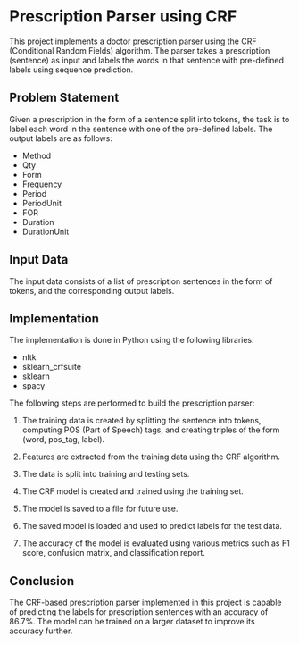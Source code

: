 # Prescription Parser using CRF

This project implements a doctor prescription parser using the CRF (Conditional Random Fields) algorithm. The parser takes a prescription (sentence) as input and labels the words in that sentence with pre-defined labels using sequence prediction.

## Problem Statement

Given a prescription in the form of a sentence split into tokens, the task is to label each word in the sentence with one of the pre-defined labels. The output labels are as follows:

- Method
- Qty
- Form
- Frequency
- Period
- PeriodUnit
- FOR
- Duration
- DurationUnit

## Input Data

The input data consists of a list of prescription sentences in the form of tokens, and the corresponding output labels.

## Implementation

The implementation is done in Python using the following libraries:

- nltk
- sklearn_crfsuite
- sklearn
- spacy

The following steps are performed to build the prescription parser:

1. The training data is created by splitting the sentence into tokens, computing POS (Part of Speech) tags, and creating triples of the form (word, pos_tag, label).

2. Features are extracted from the training data using the CRF algorithm.

3. The data is split into training and testing sets.

4. The CRF model is created and trained using the training set.

5. The model is saved to a file for future use.

6. The saved model is loaded and used to predict labels for the test data.

7. The accuracy of the model is evaluated using various metrics such as F1 score, confusion matrix, and classification report.





## Conclusion

The CRF-based prescription parser implemented in this project is capable of  predicting the labels for prescription sentences with an accuracy of 86.7%. The model can be trained on a larger dataset to improve its accuracy further.
